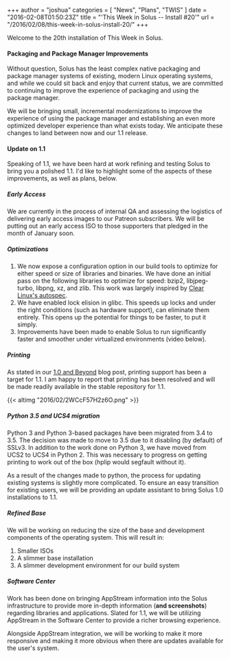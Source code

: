 +++
author = "joshua"
categories = [
"News",
"Plans",
"TWIS"
]
date =  "2016-02-08T01:50:23Z"
title = "'This Week in Solus -- Install #20'"
url = "/2016/02/08/this-week-in-solus-install-20/"
+++

Welcome to the 20th installation of This Week in Solus. 

#### Packaging and Package Manager Improvements

Without question, Solus has the least complex native packaging and package manager systems of existing, modern Linux operating systems, and while we could sit back and enjoy that current status, we are committed to continuing to improve the 
experience of packaging and using the package manager.

We will be bringing small, incremental modernizations to improve the experience of using the package manager and establishing an even more optimized developer experience than what exists today. We anticipate these changes to land between now 
and our 1.1 release.

#### Update on 1.1

Speaking of 1.1, we have been hard at work refining and testing Solus to bring you a polished 1.1. I'd like to highlight some of the aspects of these improvements, as well as plans, below.

##### Early Access

We are currently in the process of internal QA and assessing the logistics of delivering early access images to our Patreon subscribers. We will be putting out an early access ISO to those supporters that pledged in the month of January soon.

##### Optimizations
      
1. We now expose a configuration option in our build tools to optimize for either speed or size of libraries and binaries. We have done an initial pass on the following libraries to optimize for speed: bzip2, libjpeg-turbo, libpng, xz, and zlib. This work was 
largely inspired by [Clear Linux's autospec](https://github.com/clearlinux/autospec).
2. We have enabled lock elision in glibc. This speeds up locks and under the right conditions (such as hardware support), can eliminate them entirely. This opens up the potential for things to be faster, to put it simply.
3. Improvements have been made to enable Solus to run significantly faster and smoother under virtualized environments (video below).

      
##### Printing

As stated in our [1.0 and Beyond](https://solus-project.com/2015/12/28/1-0-and-beyond/) blog post, printing support has been a target for 1.1. I am happy to report that printing has been resolved and will be made readily available in the stable 
repository for 1.1.

{{< altimg "2016/02/2WCcF57H2z6O.png" >}}

##### Python 3.5 and UCS4 migration

Python 3 and Python 3-based packages have been migrated from 3.4 to 3.5. The decision was made to move to 3.5 due to it disabling (by default) of SSLv3. In addition to the work done on Python 3, we have moved from UCS2 to UCS4 in Python 2. This was 
necessary to progress on getting printing to work out of the box (hplip would segfault without it).

As a result of the changes made to python, the process for updating existing systems is slightly more complicated. To ensure an easy transition for existing users, we will be providing an update assistant to bring Solus 1.0 installations to 1.1.

##### Refined Base

We will be working on reducing the size of the base and development components of the operating system. This will result in:
      
1. Smaller ISOs
2. A slimmer base installation
3. A slimmer development environment for our build system
      
##### Software Center

Work has been done on bringing AppStream information into the Solus infrastructure to provide more in-depth information (**and screenshots**) regarding libraries and applications. Slated for 1.1, we will be utilizing AppStream in the Software Center to 
provide a richer browsing experience.

Alongside AppStream integration, we will be working to make it more responsive and making it more obvious when there are updates available for the user's system.   